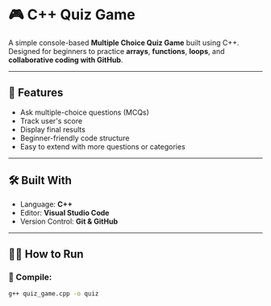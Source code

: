 # 🎮 C++ Quiz Game

A simple console-based **Multiple Choice Quiz Game** built using C++.  
Designed for beginners to practice **arrays**, **functions**, **loops**, and **collaborative coding with GitHub**.

---

## 🚀 Features

- Ask multiple-choice questions (MCQs)
- Track user's score
- Display final results
- Beginner-friendly code structure
- Easy to extend with more questions or categories

---

## 🛠️ Built With

- Language: **C++**
- Editor: **Visual Studio Code**
- Version Control: **Git & GitHub**

---

## 👩‍💻 How to Run

### 🔧 Compile:
```bash
g++ quiz_game.cpp -o quiz
